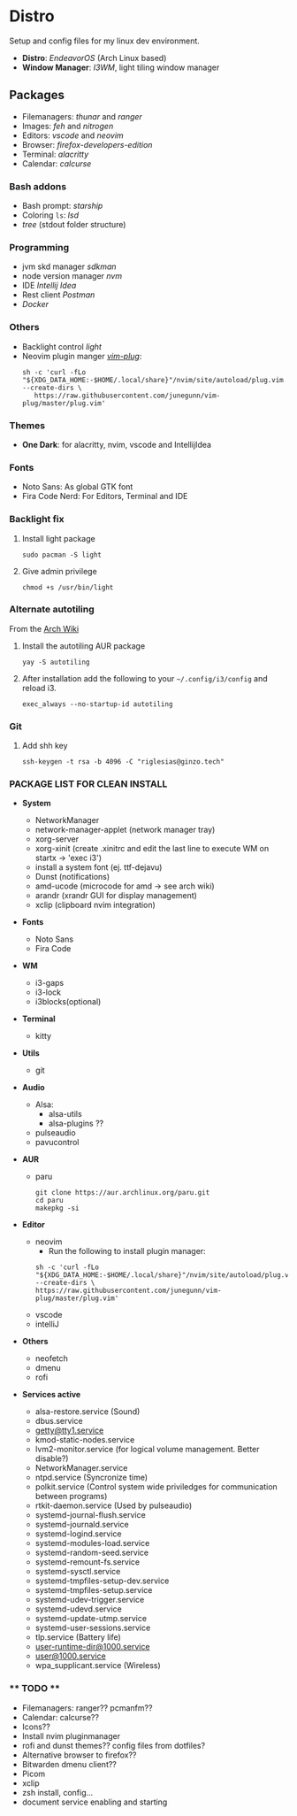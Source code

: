 # Distro
Setup and config files for my linux dev environment.

- **Distro**: *EndeavorOS* (Arch Linux based)
- **Window Manager**: *I3WM*, light tiling window manager

## Packages

  - Filemanagers: *thunar* and *ranger*
  - Images: *feh* and *nitrogen*
  - Editors: *vscode* and *neovim*
  - Browser: *firefox-developers-edition*
  - Terminal: *alacritty*
  - Calendar: *calcurse*
  
### Bash addons
  - Bash prompt: *starship*
  - Coloring ``ls``: *lsd*
  - *tree* (stdout folder structure)

### Programming
  - jvm skd manager *sdkman*
  - node version manager *nvm*
  - IDE *Intellij Idea* 
  - Rest client *Postman* 
  - *Docker*

### Others
  - Backlight control *light*
  - Neovim plugin manger [*vim-plug*](https://github.com/junegunn/vim-plug): 
    ```
    sh -c 'curl -fLo "${XDG_DATA_HOME:-$HOME/.local/share}"/nvim/site/autoload/plug.vim --create-dirs \
       https://raw.githubusercontent.com/junegunn/vim-plug/master/plug.vim'
    ```  

### Themes
  - **One Dark**: for alacritty, nvim, vscode and IntellijIdea 

### Fonts
  - Noto Sans: As global GTK font
  - Fira Code Nerd: For Editors, Terminal and IDE

### Backlight fix
1. Install light package 
    ```
    sudo pacman -S light
    ```
2. Give admin privilege
    ```
    chmod +s /usr/bin/light
    ```

### Alternate autotiling
From the [Arch Wiki](https://wiki.archlinux.org/title/i3#Automatically_switch_horizontal_/_vertical_window_split_orientation)
1. Install the autotiling AUR package
    ```
    yay -S autotiling
    ```
2. After installation add the following to your `~/.config/i3/config` and reload i3.
    ```
    exec_always --no-startup-id autotiling
    ```

### Git
1. Add shh key
    ```
    ssh-keygen -t rsa -b 4096 -C "riglesias@ginzo.tech"
    ```

### PACKAGE LIST FOR CLEAN INSTALL
  - **System**
    - NetworkManager
    - network-manager-applet (network manager tray)
    - xorg-server
    - xorg-xinit (create .xinitrc and edit the last line to execute WM on startx -> 'exec i3')
    - install a system font (ej. ttf-dejavu)
    - Dunst (notifications)
    - amd-ucode (microcode for amd -> see arch wiki)
    - arandr (xrandr GUI for display management)
    - xclip (clipboard nvim integration)
  - **Fonts**
    - Noto Sans
    - Fira Code
  - **WM**
    - i3-gaps
    - i3-lock
    - i3blocks(optional)
  - **Terminal**
    - kitty
  - **Utils**
    - git
  - **Audio**
    - Alsa:
        - alsa-utils
        - alsa-plugins ??
    - pulseaudio
    - pavucontrol
  - **AUR**
    - paru
      ```
      git clone https://aur.archlinux.org/paru.git
      cd paru
      makepkg -si
      ```
  - **Editor**
    - neovim
      - Run the following to install plugin manager:
      ```
      sh -c 'curl -fLo "${XDG_DATA_HOME:-$HOME/.local/share}"/nvim/site/autoload/plug.vim --create-dirs \
      https://raw.githubusercontent.com/junegunn/vim-plug/master/plug.vim'

      ```  
    - vscode
    - intelliJ
  - **Others**
    - neofetch
    - dmenu
    - rofi

  - **Services active**
    - alsa-restore.service (Sound)
    - dbus.service
    - getty@tty1.service
    - kmod-static-nodes.service
    - lvm2-monitor.service (for logical volume management. Better disable?)
    - NetworkManager.service
    - ntpd.service (Syncronize time)
    - polkit.service (Control system wide priviledges for communication between programs)
    - rtkit-daemon.service (Used by pulseaudio)
    - systemd-journal-flush.service
    - systemd-journald.service
    - systemd-logind.service
    - systemd-modules-load.service
    - systemd-random-seed.service
    - systemd-remount-fs.service
    - systemd-sysctl.service
    - systemd-tmpfiles-setup-dev.service
    - systemd-tmpfiles-setup.service
    - systemd-udev-trigger.service
    - systemd-udevd.service
    - systemd-update-utmp.service
    - systemd-user-sessions.service
    - tlp.service (Battery life)
    - user-runtime-dir@1000.service
    - user@1000.service
    - wpa_supplicant.service (Wireless)

### ** TODO **
- Filemanagers: ranger?? pcmanfm??
- Calendar: calcurse??
- Icons??
- Install nvim pluginmanager
- rofi and dunst themes?? config files from dotfiles?
- Alternative browser to firefox??
- Bitwarden dmenu client??
- Picom
- xclip
- zsh install, config...
- document service enabling and starting
